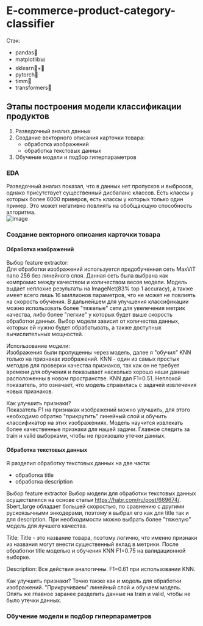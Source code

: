 # E-commerce-product-category-classifier

Стэк: 
 -  pandas🐼
 -  matplotlib📊
 -  sklearn🍊+🔵
 -  pytorch🔦
 -  timm🌺
 -  transformers🤖

## Этапы построения модели классификации продуктов
1. Разведочный анализ данных
2. Создание векторного описания карточки товара:
   - обработка изображений
   - обработка текстовых данных
3. Обучение модели и подбор гиперпараметров

### EDA 
Разведочный анализ показал, что в данных нет пропусков и выбросов, однако присутствует существенный дисбаланс классов. Есть классы у которых более 6000 приверов, есть классы у которых только один пример. Это может негативно повлиять на обобщающую способность алгоритма.  
![image](https://user-images.githubusercontent.com/52448692/226642989-bcf0e28f-acba-4103-9100-04dadb9d07d3.png)

### Создание векторного описания карточки товара

#### Обработка изображений
Выбор feature extractor:  
Для обработки изображений используется предобученная сеть MaxViT nano 256 без линейного слоя. Данная сеть была выбрана как компромис между качеством и количеством весов модели. Модель выдает неплохие результаты на ImageNet(83% top 1 accuracy), а также имеет всего лишь 16 миллионов параметров, что не может не повлиять на скорость обучения. В дальнейшем для улучшения классификации можно использовать более "тяжелые" сети для увелечения метрик качества, либо более "легкие" у которых будет выше скорость обработки данных. Выбор модели зависит от количества данных, которых ей нужно будет обрабатывать, а также доступных вычислительных мощностей.

Использование модели:  
Изображения были пропущенны через модель, далее я "обучил" KNN только на признаках изображений. KNN - один из самых простых методов для проверки качества признаков, так как он не требует времени для обучения и показывает насколько хорошо наши данные расположенны в новом пространстве. KNN дал F1=0.51. Неплохой показатель, это означает, что модель справилась с задачей извлечения новых признаков. 

Как улучшить признаки?  
Показатель F1 на признаках изображений можно улучшить, для этого необходимо обратно "прикрутить" линейный слой и обучить классификатор на этих изображениях. Модель научится извлекать более качественные признаки для нашей задачи. Главное следить за train и valid выборками, чтобы не произошло утечки данных.

#### Обработка текстовых данных
Я разделил обработку текстовых данных на две части:
- обработка title
- обработка description


Выбор feature extractor
Выбор модели для обработки текстовых данных осуществлялся на основе статьи https://habr.com/ru/post/669674/. Sbert_large обладает большей скоростью, по сравнению с другими рускоязычными энкодерами, поэтому я выбрал его как для title так и для description. При необходимости можно выбрать более "тяжелую" модель для лучшего качества.

Title:
Title - это название товара, поэтому логично, что именно признаки из названия могут внести существенный вклад в метрики. После обработки title моделью и обучения KNN F1=0.75 на валидационной выборке.

Description:
Все действия аналогичны. F1=0.61 при использовании KNN. 

Как улучшить признаки?
Точно также как и модель для обработки изображений. "Прикручиваем" линейный слой и обучаем модель. Опять же главное заранее разделить данные на train и valid, чтобы не было утечки данных.

### Обучение модели и подбор гиперпараметров












 
